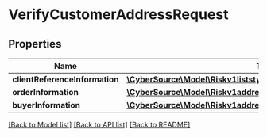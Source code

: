 # VerifyCustomerAddressRequest

## Properties
Name | Type | Description | Notes
------------ | ------------- | ------------- | -------------
**clientReferenceInformation** | [**\CyberSource\Model\Riskv1liststypeentriesClientReferenceInformation**](Riskv1liststypeentriesClientReferenceInformation.md) |  | [optional] 
**orderInformation** | [**\CyberSource\Model\Riskv1addressverificationsOrderInformation**](Riskv1addressverificationsOrderInformation.md) |  | [optional] 
**buyerInformation** | [**\CyberSource\Model\Riskv1addressverificationsBuyerInformation**](Riskv1addressverificationsBuyerInformation.md) |  | [optional] 

[[Back to Model list]](../README.md#documentation-for-models) [[Back to API list]](../README.md#documentation-for-api-endpoints) [[Back to README]](../README.md)


